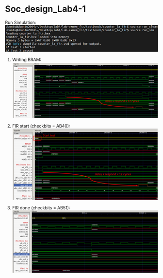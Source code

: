 # Soc_design_Lab4-1

Run Simulation:
![/run_sim](/dump/run_sim.png)

1. Writing BRAM:
![Writing](/dump/write_bram.png)

2. FIR start (checkbits = AB40):
![start](/dump/AB40.png)

3. FIR done (checkbits = AB51):
![done](/dump/AB51.png)
